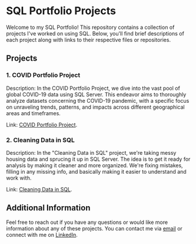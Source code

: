 # SQL Portfolio Projects

Welcome to my SQL Portfolio! This repository contains a collection of projects I've worked on using SQL. Below, you'll find brief descriptions of each project along with links to their respective files or repositories.

## Projects

### 1. COVID Portfolio Project
Description: In the COVID Portfolio Project, we dive into the vast pool of global COVID-19 data using SQL Server. This endeavor aims to thoroughly analyze datasets concerning the COVID-19 pandemic, with a specific focus on unraveling trends, patterns, and impacts across different geographical areas and timeframes.

Link: [COVID Portfolio Project](https://github.com/AkilanP1726/PortfolioProjects/blob/main/COVID%20Portfolio%20Project%20Scripts.sql).

### 2. Cleaning Data in SQL
Description: In the "Cleaning Data in SQL" project, we're taking messy housing data and sprucing it up in SQL Server. The idea is to get it ready for analysis by making it cleaner and more organized. We're fixing mistakes, filling in any missing info, and basically making it easier to understand and work with.

Link: [Cleaning Data in SQL](https://github.com/AkilanP1726/PortfolioProjects/blob/main/Cleaning%20Data%20in%20SQL%20Queries.sql).

## Additional Information

Feel free to reach out if you have any questions or would like more information about any of these projects. You can contact me via [email](mailto:akilanp17@gmail.com) or connect with me on [LinkedIn](https://www.linkedin.com/in/akilan-pandiyan1726).
